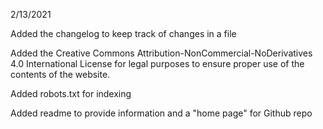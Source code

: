 2/13/2021

Added the changelog to keep track of changes in a file

Added the Creative Commons Attribution-NonCommercial-NoDerivatives 4.0 International License for legal purposes to ensure proper use of the contents of the website.

Added robots.txt for indexing

Added readme to provide information and a "home page" for Github repo

